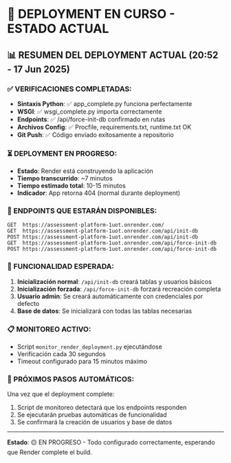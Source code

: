 # 🚀 DEPLOYMENT EN CURSO - ESTADO ACTUAL

## 📊 RESUMEN DEL DEPLOYMENT ACTUAL (20:52 - 17 Jun 2025)

### ✅ VERIFICACIONES COMPLETADAS:
- **Sintaxis Python**: ✅ app_complete.py funciona perfectamente
- **WSGI**: ✅ wsgi_complete.py importa correctamente
- **Endpoints**: ✅ /api/force-init-db confirmado en rutas
- **Archivos Config**: ✅ Procfile, requirements.txt, runtime.txt OK
- **Git Push**: ✅ Código enviado exitosamente a repositorio

### ⏳ DEPLOYMENT EN PROGRESO:
- **Estado**: Render está construyendo la aplicación
- **Tiempo transcurrido**: ~7 minutos
- **Tiempo estimado total**: 10-15 minutos
- **Indicador**: App retorna 404 (normal durante deployment)

### 🎯 ENDPOINTS QUE ESTARÁN DISPONIBLES:
```
GET  https://assessment-platform-1uot.onrender.com/
GET  https://assessment-platform-1uot.onrender.com/api/init-db
POST https://assessment-platform-1uot.onrender.com/api/init-db
GET  https://assessment-platform-1uot.onrender.com/api/force-init-db
POST https://assessment-platform-1uot.onrender.com/api/force-init-db
```

### 🔧 FUNCIONALIDAD ESPERADA:
1. **Inicialización normal**: `/api/init-db` creará tablas y usuarios básicos
2. **Inicialización forzada**: `/api/force-init-db` forzará recreación completa
3. **Usuario admin**: Se creará automáticamente con credenciales por defecto
4. **Base de datos**: Se inicializará con todas las tablas necesarias

### 📋 MONITOREO ACTIVO:
- Script `monitor_render_deployment.py` ejecutándose
- Verificación cada 30 segundos
- Timeout configurado para 15 minutos máximo

### 🎉 PRÓXIMOS PASOS AUTOMÁTICOS:
Una vez que el deployment complete:
1. Script de monitoreo detectará que los endpoints responden
2. Se ejecutarán pruebas automáticas de funcionalidad
3. Se confirmará la creación de usuarios y base de datos

---
**Estado**: 🟡 EN PROGRESO - Todo configurado correctamente, esperando que Render complete el build.
